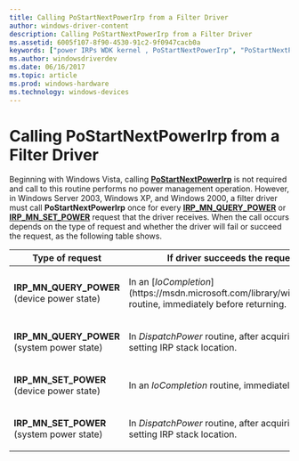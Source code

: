 ```yaml
---
title: Calling PoStartNextPowerIrp from a Filter Driver
author: windows-driver-content
description: Calling PoStartNextPowerIrp from a Filter Driver
ms.assetid: 6005f107-8f90-4530-91c2-9f0947cacb0a
keywords: ["power IRPs WDK kernel , PoStartNextPowerIrp", "PoStartNextPowerIrp", "filter drivers WDK power management"]
ms.author: windowsdriverdev
ms.date: 06/16/2017
ms.topic: article
ms.prod: windows-hardware
ms.technology: windows-devices
---
```


# Calling PoStartNextPowerIrp from a Filter Driver


Beginning with Windows Vista, calling [**PoStartNextPowerIrp**](https://msdn.microsoft.com/library/windows/hardware/ff559776) is not required and call to this routine performs no power management operation. However, in Windows Server 2003, Windows XP, and Windows 2000, a filter driver must call **PoStartNextPowerIrp** once for every [**IRP\_MN\_QUERY\_POWER**](https://msdn.microsoft.com/library/windows/hardware/ff551699) or [**IRP\_MN\_SET\_POWER**](https://msdn.microsoft.com/library/windows/hardware/ff551744) request that the driver receives. When the call occurs depends on the type of request and whether the driver will fail or succeed the request, as the following table shows.

<table>
<colgroup>
<col width="33%" />
<col width="33%" />
<col width="33%" />
</colgroup>
<thead>
<tr class="header">
<th>Type of request</th>
<th>If driver succeeds the request, the call occurs:</th>
<th>If driver fails the request, the call occurs:</th>
</tr>
</thead>
<tbody>
<tr class="odd">
<td><p><strong>IRP_MN_QUERY_POWER</strong> (device power state)</p></td>
<td><p>In an [<em>IoCompletion</em>](https://msdn.microsoft.com/library/windows/hardware/ff548354) routine, immediately before returning.</p></td>
<td><p>In [<em>DispatchPower</em>](https://msdn.microsoft.com/library/windows/hardware/ff543354) routine, before calling <strong>IoCompleteRequest</strong>.</p></td>
</tr>
<tr class="even">
<td><p><strong>IRP_MN_QUERY_POWER</strong> (system power state)</p></td>
<td><p>In <em>DispatchPower</em> routine, after acquiring remove lock and before setting IRP stack location.</p></td>
<td><p>In <em>DispatchPower</em> routine, before calling [<strong>IoCompleteRequest</strong>](https://msdn.microsoft.com/library/windows/hardware/ff548343).</p></td>
</tr>
<tr class="odd">
<td><p><strong>IRP_MN_SET_POWER</strong> (device power state)</p></td>
<td><p>In an <em>IoCompletion</em> routine, immediately before returning.</p></td>
<td><p>Not allowed.</p></td>
</tr>
<tr class="even">
<td><p><strong>IRP_MN_SET_POWER</strong> (system power state)</p></td>
<td><p>In <em>DispatchPower</em> routine, after acquiring remove lock and before setting IRP stack location.</p></td>
<td><p>Not allowed.</p></td>
</tr>
</tbody>
</table>

 

 

 




